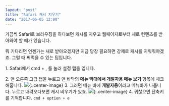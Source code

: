 ```yaml
---
layout: "post"
title: "Safari 캐시 지우기"
date: "2017-06-05 12:00"
---
```


가끔씩 Safari로 브라우징을 하다보면 캐시를 지우고 웹페이지로부터 새로 컨텐츠를 받아와야 할 때가 있습니다.

뭐 기다리면 언젠가는 새로 받아오겠지만 지금 당장 필요하면 강제로 캐시를 지워줘야겠죠. 그럴 때 써먹을 수 있는 팁입니다.

1\. Safari에서 cmd + , 를 눌러 설정 탭을 엽니다.

2\. 맨 오른쪽 고급 탭을 누르고 맨 바닥의 **메뉴 막대에서 개발자용 메뉴 보기** 항목에 체크해줍니다.
![](http://d.pr/i/sDpU3i+){:.center-image}
3\. 그러면 메뉴 바에 **개발자용**이라고 메뉴바가 나옵니다. 누르고 내려오다보면 캐시 비우기가 있죠.
![](http://d.pr/i/IAI4im+){:.center-image}
4\. 귀찮으면 단축키를 기억합니다. `cmd + option + e`